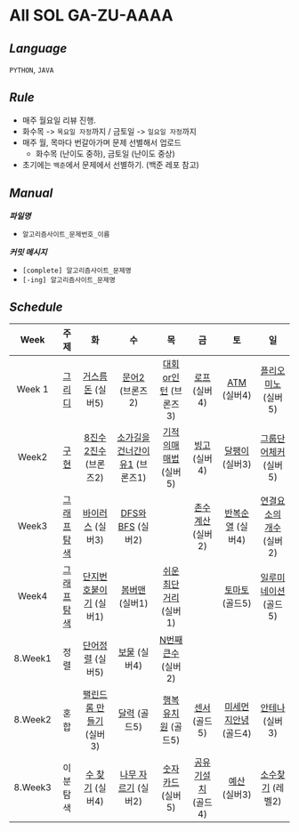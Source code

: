 # All SOL GA-ZU-AAAA

## **_Language_**

`PYTHON`, `JAVA`

## **_Rule_**

- 매주 월요일 리뷰 진행.
- 화수목 -> `목요일 자정`까지 / 금토일 -> `일요일 자정`까지
- 매주 월, 목마다 번갈아가며 문제 선별해서 업로드
  - 화수목 (난이도 중하), 금토일 (난이도 중상)
- 초기에는 `백준`에서 문제에서 선별하기. (백준 레포 참고)

## **_Manual_**

**_파일명_**

- `알고리즘사이트_문제번호_이름`
  <br>

**_커밋 메시지_**

- `[complete] 알고리즘사이트_문제명`
- `[-ing] 알고리즘사이트_문제명`

## **_Schedule_**

|  Week   |                                         주제                                          |                               화                                |                                   수                                   |                              목                               |                             금                             |                              토                               |                                         일                                          |
| :-----: | :-----------------------------------------------------------------------------------: | :-------------------------------------------------------------: | :--------------------------------------------------------------------: | :-----------------------------------------------------------: | :--------------------------------------------------------: | :-----------------------------------------------------------: | :---------------------------------------------------------------------------------: |
| Week 1  |  [그리디](https://github.com/Avatye-Internship/baekjoon/blob/main/greedy/README.md)   |    [거스름돈](https://www.acmicpc.net/problem/14916) (실버5)    |        [문어2](https://www.acmicpc.net/problem/21313) (브론즈2)        | [대회or인턴](https://www.acmicpc.net/problem/2875) (브론즈3)  |    [로프](https://www.acmicpc.net/problem/2217) (실버4)    |     [ATM](https://www.acmicpc.net/problem/11399) (실버4)      |             [플리오미노](https://www.acmicpc.net/problem/1343) (실버5)              |
|  Week2  |    [구현](https://github.com/Avatye-Internship/baekjoon/tree/main/implementation)     |  [8진수2진수](https://www.acmicpc.net/problem/1212) (브론즈2)   | [소가길을건너간이유1](https://www.acmicpc.net/problem/14467) (브론즈1) | [기적의매매법](https://www.acmicpc.net/problem/20546) (실버5) |    [빙고](https://www.acmicpc.net/problem/2578) (실버4)    |    [달팽이](https://www.acmicpc.net/problem/1913) (실버3)     |            [그룹단어체커](https://www.acmicpc.net/problem/1316) (실버5)             |
|  Week3  | [그래프탐색](https://github.com/Avatye-Internship/baekjoon/tree/main/graph_traversal) |    [바이러스](https://www.acmicpc.net/problem/2606) (실버3)     |       [DFS와 BFS](https://www.acmicpc.net/problem/1260) (실버2)        |                                                               |  [촌수계산](https://www.acmicpc.net/problem/2644) (실버2)  |   [반복순열](https://www.acmicpc.net/problem/2331) (실버4)    |          [연결요소의 개수](https://www.acmicpc.net/problem/11724) (실버2)           |
|  Week4  | [그래프탐색](https://github.com/Avatye-Internship/baekjoon/tree/main/graph_traversal) | [단지번호붙이기](https://www.acmicpc.net/problem/2667) (실버1)  |        [봄버맨](https://www.acmicpc.net/problem/16918) (실버1)         | [쉬운최단거리](https://www.acmicpc.net/problem/14940) (실버1) |                                                            |    [토마토](https://www.acmicpc.net/problem/7569) (골드5)     |            [일루미네이션](https://www.acmicpc.net/problem/5547) (골드5)             |
| 8.Week1 |                                         정렬                                          |    [단어정렬](https://www.acmicpc.net/problem/1181) (실버5)     |          [보물](https://www.acmicpc.net/problem/1026) (실버4)          |   [N번째큰수](https://www.acmicpc.net/problem/2075) (실버2)   |                                                            |                                                               |
| 8.Week2 |                                         혼합                                          | [팰린드롬 만들기](https://www.acmicpc.net/problem/1213) (실버3) |         [달력](https://www.acmicpc.net/problem/20207) (골드5)          |  [행복유치원](https://www.acmicpc.net/problem/13164) (골드5)  |    [센서](https://www.acmicpc.net/problem/2212) (골드5)    | [미세먼지안녕](https://www.acmicpc.net/problem/17144) (골드4) |               [안테나](https://www.acmicpc.net/problem/18310) (실버3)               |
| 8.Week3 |                                       이분탐색                                        |     [수 찾기](https://www.acmicpc.net/problem/1920) (실버4)     |      [나무 자르기](https://www.acmicpc.net/problem/2805) (실버2)       |   [숫자카드](https://www.acmicpc.net/problem/10815) (실버5)   | [공유기설치](https://www.acmicpc.net/problem/2110) (골드4) |     [예산](https://www.acmicpc.net/problem/2512) (실버3)      | [소수찾기](https://school.programmers.co.kr/learn/courses/30/lessons/42839) (레벨2) |
